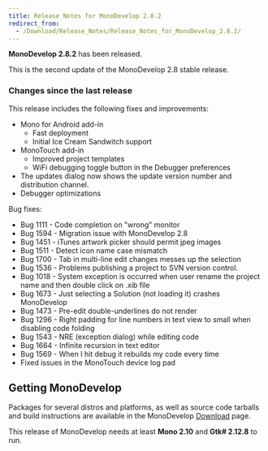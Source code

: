 ```yaml
---
title: Release Notes for MonoDevelop 2.8.2
redirect_from:
  - /Download/Release_Notes/Release_Notes_for_MonoDevelop_2.8.2/
---
```


**MonoDevelop 2.8.2** has been released.

This is the second update of the MonoDevelop 2.8 stable release. 

### Changes since the last release

This release includes the following fixes and improvements:

-   Mono for Android add-in
    -   Fast deployment
    -   Initial Ice Cream Sandwitch support
-   MonoTouch add-in
    -   Improved project templates
    -   WiFi debugging toggle button in the Debugger preferences
-   The updates dialog now shows the update version number and distribution channel.
-   Debugger optimizations

Bug fixes:

-   Bug 1111 - Code completion on "wrong" monitor
-   Bug 1594 - Migration issue with MonoDevelop 2.8
-   Bug 1451 - iTunes artwork picker should permit jpeg images
-   Bug 1511 - Detect icon name case mismatch
-   Bug 1700 - Tab in multi-line edit changes messes up the selection
-   Bug 1536 - Problems publishing a project to SVN version control.
-   Bug 1018 - System exception is occurred when user rename the project name and then double click on .xib file
-   Bug 1673 - Just selecting a Solution (not loading it) crashes MonoDevelop
-   Bug 1473 - Pre-edit double-underlines do not render
-   Bug 1296 - Right padding for line numbers in text view to small when disabling code folding
-   Bug 1543 - NRE (exception dialog) while editing code
-   Bug 1664 - Infinite recursion in text editor
-   Bug 1569 - When I hit debug it rebuilds my code every time
-   Fixed issues in the MonoTouch device log pad

Getting MonoDevelop
-------------------

Packages for several distros and platforms, as well as source code tarballs and build instructions are available in the MonoDevelop [Download](/download/) page.

This release of MonoDevelop needs at least **Mono 2.10** and **Gtk# 2.12.8** to run.
